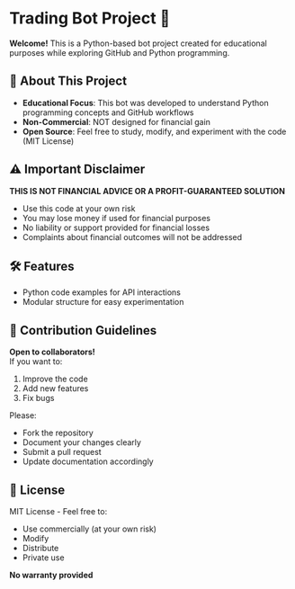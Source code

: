 # Trading Bot Project 🤖

**Welcome!** This is a Python-based bot project created for educational purposes while exploring GitHub and Python programming. 

## 📖 About This Project
- **Educational Focus**: This bot was developed to understand Python programming concepts and GitHub workflows
- **Non-Commercial**: NOT designed for financial gain
- **Open Source**: Feel free to study, modify, and experiment with the code (MIT License)

## ⚠️ Important Disclaimer
**THIS IS NOT FINANCIAL ADVICE OR A PROFIT-GUARANTEED SOLUTION**  
- Use this code at your own risk
- You may lose money if used for financial purposes
- No liability or support provided for financial losses
- Complaints about financial outcomes will not be addressed

## 🛠️ Features
- Python code examples for API interactions
- Modular structure for easy experimentation

## 🤝 Contribution Guidelines
**Open to collaborators!**  
If you want to:
1. Improve the code
2. Add new features
3. Fix bugs

Please:
- Fork the repository
- Document your changes clearly
- Submit a pull request
- Update documentation accordingly

## 📜 License
MIT License - Feel free to:
- Use commercially (at your own risk)
- Modify
- Distribute
- Private use

**No warranty provided**
